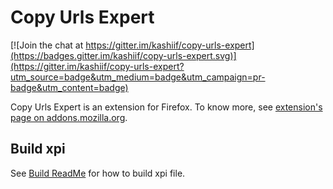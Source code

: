 # Copy Urls Expert

[![Join the chat at https://gitter.im/kashiif/copy-urls-expert](https://badges.gitter.im/kashiif/copy-urls-expert.svg)](https://gitter.im/kashiif/copy-urls-expert?utm_source=badge&utm_medium=badge&utm_campaign=pr-badge&utm_content=badge)

Copy Urls Expert is an extension for Firefox. To know more, see [extension's page on addons.mozilla.org](https://addons.mozilla.org/firefox/addon/copy-urls-expert/).


## Build xpi

See [Build ReadMe](https://github.com/kashiif/copy-urls-expert/blob/master/build-readme.md) for how to build xpi file.